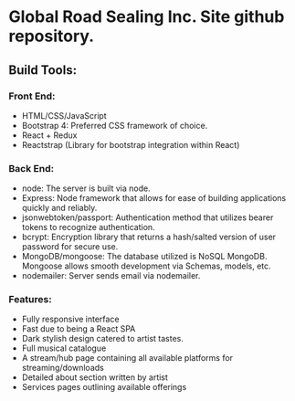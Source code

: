 # Global Road Sealing Inc. Site github repository.

## Build Tools:

### Front End: 

- HTML/CSS/JavaScript
- Bootstrap 4: Preferred CSS framework of choice.
- React + Redux
- Reactstrap (Library for bootstrap integration within React)


### Back End:

- node: The server is built via node.
- Express: Node framework that allows for ease of building applications quickly and reliably.
- jsonwebtoken/passport: Authentication method that utilizes bearer tokens to recognize authentication.
- bcrypt: Encryption library that returns a hash/salted version of user password for secure use.
- MongoDB/mongoose: The database utilized is NoSQL MongoDB.  Mongoose allows smooth development via Schemas, models, etc.
- nodemailer: Server sends email via nodemailer.


### Features:
- Fully responsive interface
- Fast due to being a React SPA
- Dark stylish design catered to artist tastes.
- Full musical catalogue
- A stream/hub page containing all available platforms for streaming/downloads
- Detailed about section written by artist
- Services pages outlining available offerings
